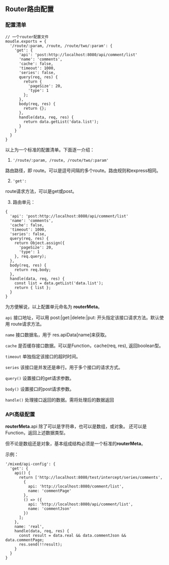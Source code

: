 ## Router路由配置

### 配置清单
```
// 一个router配置文件
moudle.exports = {
  '/route/:param, /route, /route/two/:param': {
    'get': {
      'api': 'post:http://localhost:8080/api/comment/list'
      'name': 'comments',
      'cache': false,
      'timeout': 1000,
      'series': false,
      query(req, res) {
        return {
          'pageSize': 20,
          'type': 1
        };
      },
      body(req, res) {
        return {};
      },
      handle(data, req, res) {
        return data.getList('data.list');
      }
    }
  }
}
```

以上为一个标准的配置清单。下面逐一介绍：

1. `'/route/:param, /route, /route/two/:param'`
  
  路由路径，即 route。可以是逗号间隔的多个route。路由规则和express相同。
  
2. `'get':`

  route请求方法，可以是get或post。
  
3. 路由单元：
  
  ```
  {
    'api': 'post:http://localhost:8080/api/comment/list'
    'name': 'comments',
    'cache': false,
    'timeout': 1000,
    'series': false,
    query(req, res) {
      return Object.assign({
        'pageSize': 20,
        'type': 1
      }, req.query);
    },
    body(req, res) {
      return req.body;
    },
    handle(data, req, res) {
      const list = data.getList('data.list');
      return { list };
    }
  }
  ```
  
  为方便解说，以上配置单元命名为 **routerMeta**。
  
  `api` 接口地址，可以用 post:|get:|delete:|put: 开头指定该接口请求方法。默认使用 route请求方法。
  
  `name` 接口数据名，用于 res.apiData[name]来获取。
  
  `cache` 是否缓存接口数据。可以是Function，cache(req, res), 返回boolean型。
  
  `timeout` 单独指定该接口的超时时间。
 
  `series` 该接口是并发还是串行。用于多个接口的请求方式。
  
  `query()` 设置接口的get请求参数。
  
  `body()` 设置接口的post请求参数。
  
  `handle()` 处理接口返回的数据。需将处理后的数据返回
  
  
  ### API高级配置
  
  **routerMeta**.api 除了可以是字符串，也可以是数组，或对象。 还可以是Function，返回上述数据类型。
  
  但不论是数组还是对象，基本组成结构必须是一个标准的**routerMeta**。
  
  
  
  示例：
  ```
  '/mixed/api-config': {
    'get': {
      api() {
        return ['http://localhost:8080/test/intercept/series/comments',
          {
            api: 'http://localhost:8080/comment/list',
            name: 'commentPage'
          },
          () => ({
            api: 'http://localhost:8080/api/comment/list',
            name: 'commentJson'
          })
        ];
      },
      name: 'real',
      handle(data, req, res) {
        const result = data.real && data.commentJson && data.commentPage;
        res.send(!!result);
      }
    }
  }
  ```